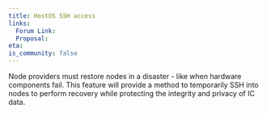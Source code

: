 ```yaml
---
title: HostOS SSH access
links:
  Forum Link: 
  Proposal:
eta:
is_community: false
---
```


Node providers must restore nodes in a disaster - like when hardware components fail. This feature will provide a method to temporarily SSH into nodes to perform recovery while protecting the integrity and privacy of IC data.
